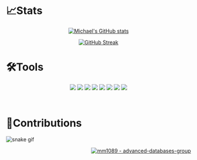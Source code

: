 <!-- ReadMe Profile -->
<h1 align="left">📈Stats</h1>
<div align="center">
  
[![Michael's GitHub stats](https://github-readme-stats.vercel.app/api?username=mm1089&hide_border=false&theme=vue&show_icons=true&hide_title=true)](https://github.com/mm1089)

[![GitHub Streak](https://github-readme-streak-stats.herokuapp.com?user=mm1089&theme=vue&date_format=j%20M%5B%20Y%5D&fire=F18719&currStreakNum=000000&sideLabels=000000&sideNums=000000&currStreakLabel=000000)](https://github.com/mm1089)

</div>
<div>
<h1 align="left">🛠️Tools</h1>
  <div align="center">

![](https://img.shields.io/badge/Code-React-informational?style=flat&logo=react&logoColor=white&color=2bbc8a)
![](https://img.shields.io/badge/Code-Express-informational?style=flat&logo=express&logoColor=white&color=2bbc8a)
![](https://img.shields.io/badge/Tools-Docker-informational?style=flat&logo=docker&logoColor=white&color=2bbc8a)
![](https://img.shields.io/badge/Code-JavaScript-informational?style=flat&logo=javascript&logoColor=white&color=2bbc8a)
![](https://img.shields.io/badge/Code-Vue-informational?style=flat&logo=vue.js&logoColor=white&color=2bbc8a)
![](https://img.shields.io/badge/Shell-Bash-informational?style=flat&logo=gnu-bash&logoColor=white&color=2bbc8a)
![](https://img.shields.io/badge/Tools-PostgreSQL-informational?style=flat&logo=postgresql&logoColor=white&color=2bbc8a)
![](https://img.shields.io/badge/Code-Python-informational?style=flat&logo=python&logoColor=white&color=2bbc8a)
  </div>
<div>

  <br>
  
</div>

<div>
<h1 align="left">🐍Contributions</h1>

  ![snake gif](https://github.com/mm1089/mm1089/blob/output/github-contribution-grid-snake.gif)

</div>
  
<div align="right">

[![mm1089 - advanced-databases-group](https://img.shields.io/static/v1?label=mm1089&message=profile&color=42b883&logo=github)](https://github.com/mm1089/ "Go to GitHub Profile")
<div>

<!--- UNUSED ASSETS


*Featured
[![Readme Card](https://github-readme-stats.vercel.app/api/pin/?username=mm1089&hide_border=true&theme=vue&repo=advanced-databases-group)](https://github.com/mm1089/advanced-databases-group)

[![Top Langs](https://github-readme-stats.vercel.app/api/top-langs/?username=mm1089&hide_border=false&theme=vue&card_width=500)](https://github.com/mm1089)

[![view - Documentation](https://img.shields.io/badge/view-Repositories-blue?style=for-the-badge)](https://github.com/mm1089?tab=repositories "Go to project repositories")

--->
